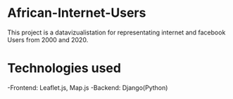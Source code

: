 # African-Internet-Users
This project is a  datavizualistation for representating internet and facebook Users from 2000
and 2020.

# Technologies used
-Frontend: Leaflet.js, Map.js
-Backend: Django(Python)
